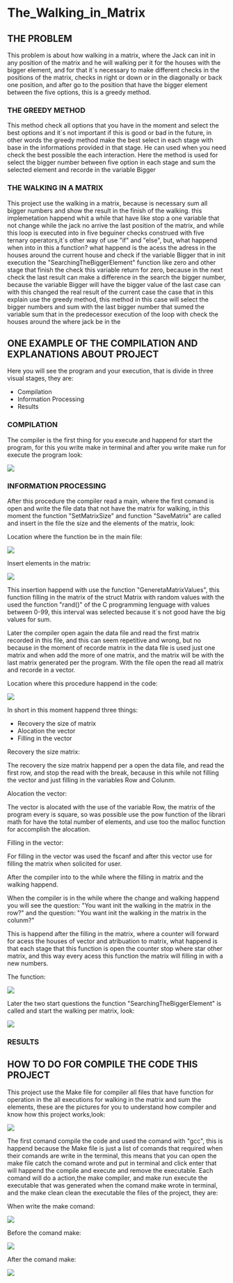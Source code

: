 <h1>The_Walking_in_Matrix</h1>

<h2>THE PROBLEM</h2>

This problem is about how walking in a matrix, where the Jack can init in
any position of the matrix and he will walking per it for the houses with 
the bigger element, and for that it´s necessary to make different checks 
in the positions of the matrix, checks in right or down or in the diagonally 
or back one position, and after go to the position that have the bigger 
element between the five options, this is a greedy method. 

<h3>THE GREEDY METHOD</h3>

This method check all options that you have in the moment and select the 
best options and it´s not important if this is good or bad in the future, 
in other words the greedy method make the best select in each stage with 
base in the informations provided in that stage. He can used when you 
need check the best possible the each interaction. Here the method is 
used for select the bigger number between five option in each stage and
sum the selected element and recorde in the variable Bigger 

<h3>THE WALKING IN A MATRIX</h3>

This project use the walking in a matrix, because is necessary sum all bigger
numbers and show the result in the finish of the walking. this implemetation happend
whit a while that have like stop a one variable that not change while the jack 
no arrive the last position of the matrix, and while this loop is executed into
in five beguiner checks construed with five ternary operators,it´s other way
of use "if" and "else", but, what happend when into in this a function? what happend
is the acess the adress in the houses around the current house and check if the
variable Bigger that in init execution the "SearchingTheBiggerElement" function
like zero and other stage that finish the check this variable return for zero,
because in the next check the last result can make a difference in the search 
the bigger number, because the variable Bigger will have the bigger value of the
last case can with this changed the real result of the current case
the case that in this explain use the greedy method, this method in this case 
will select the bigger numbers and sum with the last bigger number that sumed
the variable sum that in the predecessor execution of the loop with check the
houses around the where jack be in the 

<h2>ONE EXAMPLE OF THE COMPILATION AND EXPLANATIONS ABOUT PROJECT</h2>

Here you will see the program and your execution, that is divide in three visual
stages, they are:

<ul>
  <li>Compilation</li>
  <li>Information Processing</li>
  <li>Results</li>
</ul>

<h3>COMPILATION</h3>

The compiler is the first thing for you execute and happend for start the program,
for this you write make in terminal and after you write make run for execute
the program look:

![](https://user-images.githubusercontent.com/107070061/226108916-b37c30be-d111-4ec2-9d4a-1e01bd3901ed.gif)

<h3>INFORMATION PROCESSING</h3>

After this procedure the compiler read a main, where the first comand is open
and write the file data that not have the matrix for walking, in this moment
the function "SetMatrixSize" and function "SaveMatrix" are called and insert 
in the file the size and the elements of the matrix, look:

Location where the function be in the main file:

![](https://user-images.githubusercontent.com/107070061/226125908-841bb7df-d8d9-4c62-8e0b-346aef1f8646.png)

Insert elements in the matrix:

![](https://user-images.githubusercontent.com/107070061/226119230-e25537be-8889-48f3-a903-aea7a2b00a11.gif)

This insertion happend with use the function "GeneretaMatrixValues", this 
function filling in the matrix of the struct Matrix with random values with
the used the function "rand()" of the C programming lenguage with values between
0-99, this interval was selected because it´s not good have the big values for 
sum.

Later the compiler open again the data file and read the first matrix recorded 
in this file, and this can seem repetitive and wrong, but no because in the 
moment of recorde matrix in the data file is used just one matrix and when add
the more of one matrix, and the matrix will be with the last matrix generated
per the program. With the file open the read all matrix and recorde in a vector.

Location where this procedure happend in the code:

![](https://user-images.githubusercontent.com/107070061/226176085-0af7bd17-4338-4595-b55d-43144b327a1f.png)

In short in this moment happend three things:

<ul>
  <li>Recovery the size of matrix</li>
  <li>Alocation the vector</li>
  <li>Filling in the vector</li>
</ul>

Recovery the size matrix:

The recovery the size matrix happend per a open the data file, and read the first
row, and stop the read with the break, because in this while not filling the vector
and just filling in the variables Row and Colunm.

Alocation the vector:

The vector is alocated with the use of the variable Row, the matrix of the program
every is square, so was possible use the pow function of the librari math for have
the total number of elements, and use too the malloc function for accomplish the 
alocation.

Filling in the vector:

For filling in the vector was used the fscanf and after this vector use for filling
the matrix when solicited for user.

After the compiler into to the while where the filling in matrix and the walking 
happend.

When the compiler is in the while where the change and walking happend you will
see the question: "You want init the walking in the matrix in the row?" and the
question: "You want init the walking in the matrix in the colunm?"

This is happend after the filling in the matrix, where a counter will forward 
for acess the houses of vector and atribuation to matrix, what happend is that
each stage that this function is open the counter stop where star other matrix,
and this way every acess this function the matrix will filling in with a new 
numbers.

The function:

![](https://user-images.githubusercontent.com/107070061/226183797-ab0bd994-0470-4174-9e1e-879626d951f1.png)

Later the two start questions the function "SearchingTheBiggerElement" is called
and start the walking per matrix, look:

![](https://user-images.githubusercontent.com/107070061/226205746-e24152ef-b361-4a71-b179-a39ebd03aac4.png)


<h3>RESULTS</h3>

<h2>HOW TO DO FOR COMPILE THE CODE THIS PROJECT</h2>

This project use the Make file for compiler all files that have function
for operation in the all executions for walking in the matrix and sum the
elements, these are the pictures for you to understand how compiler and
know how this project works,look:

![](https://user-images.githubusercontent.com/107070061/226108916-b37c30be-d111-4ec2-9d4a-1e01bd3901ed.gif)

The first comand compile the code and used the comand with "gcc", this is 
happend because the Make file is just a list of comands that required when 
their comands are write in the terminal, this means that you can open the
make file catch the comand wrote and put in terminal and click enter that
will happend the compile and execute and remove the executable. Each comand
will do a action,the make compiler, and make run execute the executable that
was generated when the comand make wrote in terminal, and the make clean
clean the executable the files of the project, they are:

When write the make comand:

![](https://user-images.githubusercontent.com/107070061/226111053-a048662f-333f-468f-91b8-5c5653f88efa.png)

Before the comand make:

![](https://user-images.githubusercontent.com/107070061/226111124-dbd1bd0e-a91c-40d8-8850-b491515baec6.png)

After the comand make:

![](https://user-images.githubusercontent.com/107070061/226111168-c0c2a98b-eb4d-4dcc-b414-b7d4ab07f1cc.png)



